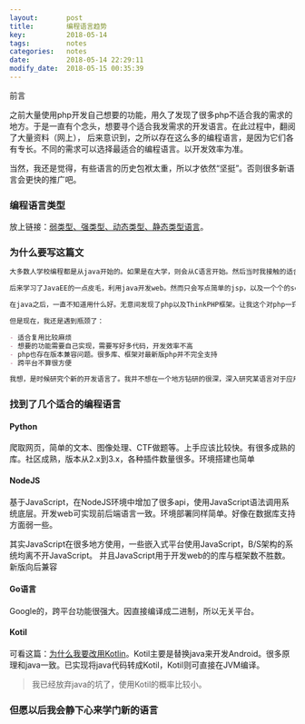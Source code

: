 ```yaml
---
layout:       post
title:        编程语言趋势
key:          2018-05-14
tags:         notes
categories:   notes
date:         2018-05-14 22:29:11
modify_date:  2018-05-15 00:35:39
---
```


前言

之前大量使用php开发自己想要的功能，用久了发现了很多php不适合我的需求的地方。于是一直有个念头，想要寻个适合我发需求的开发语言。在此过程中，翻阅了大量资料（网上）， 后来意识到，之所以存在这么多的编程语言，是因为它们各有专长。不同的需求可以选择最适合的编程语言。以开发效率为准。

当然，我还是觉得，有些语言的历史包袱太重，所以才依然“坚挺”。否则很多新语言会更快的推广吧。

<!--more-->

###  编程语言类型

放上链接：[弱类型、强类型、动态类型、静态类型语言](https://www.zhihu.com/question/19918532)。

### 为什么要写这篇文

```markdown
大多数人学校编程都是从java开始的。如果是在大学，则会从C语言开始。然后当时我接触的适合并不习惯C和java的风格，感觉上手比较费劲。然而资料有限，在编程了路上，我先入了Java的坑。不过学习时java基础打的还算好，很多面向对象的思想是很多种语言中都是通用的。并且折腾java的环境搭建锻炼了我的耐心与解决问题的能力。

后来学习了JavaEE的一点皮毛，利用java开发web。然而只会写点简单的jsp，以及一个个的servlet。每一个页面都对应到具体的jsp。或者servlet。与实际的文件路径对应。感觉比较low。后来用了Struts2、hibernate，修改配置文件即可使用。但还是觉得操作起来比较费劲。并且总有各种版本兼容问题、各种Struts漏洞。总之，我放弃java了。

在java之后，一直不知道用什么好。无意间发现了php以及ThinkPHP框架。让我这个对php一窍不同的人，大概看了看文档就感觉可以上手了。于是照猫画虎的开发起来，还别说，ThinkPHP的入门成本很低。并且我有java的基础，敲代码也很顺利。使用XAMPP，配合简单的html、JavaScript、css、即可用ThinkPHP开发出比较好的web应用。比如我为工作开发的：https://tlexcel.tk:4433/zx_apply/（可能因域名到期或修改端口因而失效哦）

但是现在，我还是遇到瓶颈了：

- 适合复用比较麻烦
- 想要的功能需要自己实现，需要写好多代码，开发效率不高
- php也存在版本兼容问题。很多库、框架对最新版php并不完全支持
- 跨平台不算很方便

我想，是时候研究个新的开发语言了。我并不想在一个地方钻研的很深，深入研究某语言对于应用层的开发并不会提升太多。为贴合实际的使用，我想要能够兼容大部分情况（复杂环境）的编程语言，一次开发，适应各种环境（PC端、移动端、web、app、CLI等）。开发效率简洁，语法适合自己。呃...要求不高吧。
```

### 找到了几个适合的编程语言

#### Python

爬取网页，简单的文本、图像处理、CTF做题等。上手应该比较快。有很多成熟的库。社区成熟，版本从2.x到3.x，各种插件数量很多。环境搭建也简单

#### NodeJS

基于JavaScript，在NodeJS环境中增加了很多api，使用JavaScript语法调用系统底层。开发web可实现前后端语言一致。环境部署同样简单。好像在数据库支持方面弱一些。

其实JavaScript在很多地方使用，一些嵌入式平台使用JavaScript，B/S架构的系统均离不开JavaScript。 并且JavaScript用于开发web的的库与框架数不胜数。新版向后兼容

#### Go语言 

Google的，跨平台功能很强大。因直接编译成二进制，所以无关平台。

#### Kotil

可看这篇：[为什么我要改用Kotlin](https://blog.csdn.net/androidyue/article/details/72457157)。Kotil主要是替换java来开发Android。很多原理和java一致。已实现将java代码转成Kotil，Kotil则可直接在JVM编译。

> 我已经放弃java的坑了，使用Kotil的概率比较小。

### 但愿以后我会静下心来学门新的语言

